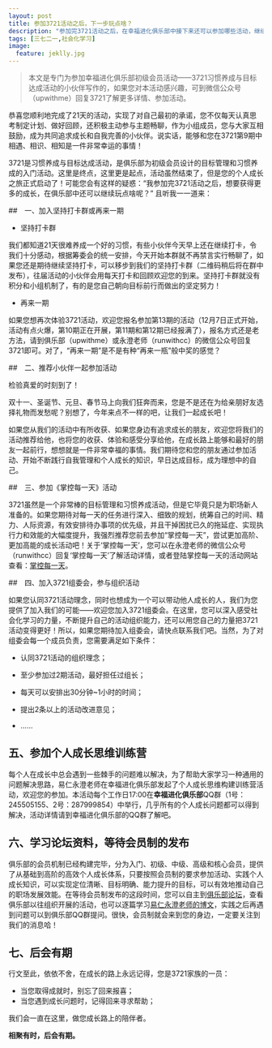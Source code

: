 ```yaml
---
layout: post
title: 参加3721活动之后，下一步玩点啥？
description: "参加完3721活动之后，在幸福进化俱乐部中接下来还可以参加哪些活动，继续获得成长呢？"
tags: [三七二一,社会化学习]
image:
  feature: jeklly.jpg
---
```


> 本文是专门为参加幸福进化俱乐部初级会员活动——3721习惯养成与目标达成活动的小伙伴写作的，如果您对本活动感兴趣，可到微信公众号（upwithme）回复3721了解更多详情、参加活动。

恭喜您顺利地完成了21天的活动，实现了对自己最初的承诺，您不仅每天认真思考制定计划、做好回顾，还积极主动参与主题畅聊，作为小组成员，您与大家互相鼓励，成为共同追求成长和自我完善的小伙伴。说实话，能够和您在3721第9期中相遇、相识、相知是一件非常幸运的事情！

3721是习惯养成与目标达成活动，是俱乐部为初级会员设计的目标管理和习惯养成的入门活动。这里是终点，这里更是起点，活动虽然结束了，但是您的个人成长之旅正式启动了！可能您会有这样的疑惑：“我参加完3721活动之后，想要获得更多的成长，在俱乐部中还可以继续玩点啥呢？” 且听我一一道来：

##　一、加入坚持打卡群或再来一期

* 坚持打卡群

我们都知道21天很难养成一个好的习惯，有些小伙伴今天早上还在继续打卡，令我们十分感动，根据筹委会的统一安排，今天开始本群就不再禁言实行畅聊了，如果您还是期待继续坚持打卡，可以移步到我们的坚持打卡群（二维码稍后将在群中发布），往届活动的小伙伴会用每天打卡和回顾欢迎您的到来。坚持打卡群就没有积分和小组机制了，有的是您自己朝向目标前行而做出的坚定努力！

* 再来一期

如果您想再次体验3721活动，欢迎您报名参加第13期的活动（12月7日正式开始，活动有点火爆，第10期正在开展，第11期和第12期已经报满了），报名方式还是老方法，请到俱乐部（upwithme）或永澄老师（runwithcc）的微信公众号回复3721即可。对了，“再来一期”是不是有种“再来一瓶”般中奖的感觉？

##　二、推荐小伙伴一起参加活动

检验真爱的时刻到了！

双十一、圣诞节、元旦、春节马上向我们狂奔而来，您是不是还在为给亲朋好友选择礼物而发愁呢？别想了，今年来点不一样的吧，让我们一起成长吧！

如果您从我们的活动中有所收获、如果您身边有追求成长的朋友，欢迎您将我们的活动推荐给他，也将您的收获、体验和感受分享给他，在成长路上能够和最好的朋友一起前行，想想就是一件非常幸福的事情。我们期待您和您的朋友通过参加活动、开始不断践行自我管理和个人成长的知识，早日达成目标，成为理想中的自己。

##　三、参加《掌控每一天》活动

3721虽然是一个非常棒的目标管理和习惯养成活动，但是它毕竟只是为职场新人准备的。如果您期待对每一天的任务进行深入、细致的规划，统筹自己的时间、精力、人际资源，有效安排待办事项的优先级，并且干掉困扰已久的拖延症、实现执行力和效能的大幅度提升，我强烈推荐您前去参加“掌控每一天”，尝试更加高阶、更加高能的成长活动吧！关于‘掌控每一天’，您可以在永澄老师的微信公众号（runwithcc）回复‘掌控每一天’了解活动详情，或者登陆掌控每一天的活动网站查看：[掌控每一天](http://me.runwith.cc)。

##　四、加入3721组委会，参与组织活动

如果您认同3721活动理念，同时也想成为一个可以带动他人成长的人，我们为您提供了加入我们的可能——欢迎您加入3721组委会。在这里，您可以深入感受社会化学习的力量，不断提升自己的活动组织能力，还可以用您自己的力量把3721活动变得更好！所以，如果您期待加入组委会，请快点联系我们吧。当然，为了对组委会每一个成员负责，您需要满足如下条件：

* 认同3721活动的组织理念；

* 至少参加过2期活动，最好担任过组长；

* 每天可以安排出30分钟~1小时的时间；

* 提出2条以上的活动改进意见；

* …… 



## 五、参加个人成长思维训练营

每个人在成长中总会遇到一些棘手的问题难以解决，为了帮助大家学习一种通用的问题解决思路，易仁永澄老师在幸福进化俱乐部发起了个人成长思维构建训练营活动，欢迎您的参加。本活动每个工作日17:00在**幸福进化俱乐部**QQ群（1号：245505155、2号：287999854）中举行，几乎所有的个人成长问题都可以得到解决，活动详情请到幸福进化俱乐部的QQ群了解吧。

## 六、学习论坛资料，等待会员制的发布

俱乐部的会员机制已经构建完毕，分为入门、初级、中级、高级和核心会员，提供了从基础到高阶的高效个人成长体系，只要按照会员制的要求参加活动、实践个人成长知识，可以实现定位清晰、目标明确、能力提升的目标，可以有效地推动自己的职场发展效能。在等待会员制发布的这段时间，您可以自主到[俱乐部论坛](http://bbs.upwith.me/forum.php/)，查看俱乐部以往组织开展的活动，也可以逐篇学习[易仁永澄老师的博文](http://blog.hiddenwangcc.com/)，实践之后再遇到问题可以到俱乐部QQ群提问。很快，会员制就会来到您的身边，一定要关注到我们的消息哈！


## 七、后会有期

行文至此，依依不舍，在成长的路上永远记得，您是3721家族的一员：

* 当您取得成就时，别忘了回来报喜；
* 当您遇到成长问题时，记得回来寻求帮助；

我们会一直在这里，做您成长路上的陪伴者。

**相聚有时，后会有期。**